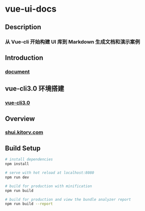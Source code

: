 # vue-ui-docs

## Description

### 从 Vue-cli 开始构建 UI 库到 Markdown 生成文档和演示案例

## Introduction

### [document](https://github.com/kitorv/study-notes/blob/master/vue/VUE-01.md)

## vue-cli3.0 环境搭建

### [vue-cli3.0](https://github.com/kitorv/vue-md-doc)

## Overview

### [shui.kitorv.com](http://shui.kitorv.com)

## Build Setup

```bash
# install dependencies
npm install

# serve with hot reload at localhost:8080
npm run dev

# build for production with minification
npm run build

# build for production and view the bundle analyzer report
npm run build --report
```
